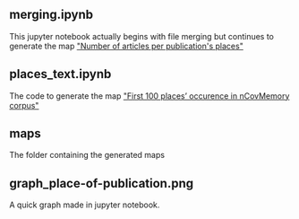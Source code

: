 ## merging.ipynb
This jupyter notebook actually begins with file merging but continues to generate the map ["Number of articles per publication's places"](https://alqua.github.io/website-nCovMemory-analysis/5-articles-on-maps/#number-of-articles-per-publications-places)

## places_text.ipynb
The code to generate the map ["First 100 places’ occurence in nCovMemory corpus"](https://alqua.github.io/website-nCovMemory-analysis/5-articles-on-maps/#first-100-places-occurence-in-ncovmemory-corpus)

## maps
The folder containing the generated maps

## graph_place-of-publication.png
A quick graph made in jupyter notebook.
